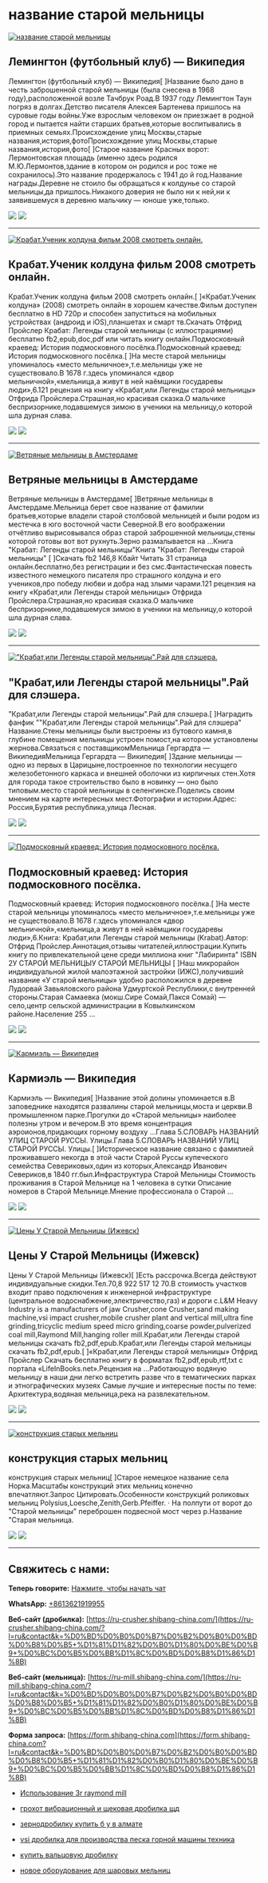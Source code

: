 # название старой мельницы

<a href="https://swt.shibang-china.com/?l=ru&img&k=%D0%BD%D0%B0%D0%B7%D0%B2%D0%B0%D0%BD%D0%B8%D0%B5+%D1%81%D1%82%D0%B0%D1%80%D0%BE%D0%B9+%D0%BC%D0%B5%D0%BB%D1%8C%D0%BD%D0%B8%D1%86%D1%8B" target="_blank">![название старой мельницы](http://static.shibang-china.com/all-800x300/582.jpg)</a>

## Лемингтон (футбольный клуб) — Википедия
Лемингтон (футбольный клуб) — Википедия[ ]Название было дано в честь заброшенной старой мельницы (была снесена в 1968 году),расположенной возле Тачбрук Роад.В 1937 году Лемингтон Таун погряз в долгах.Детство писателя Алексея Бартенева пришлось на суровые годы войны.Уже взрослым человеком он приезжает в родной город и пытается найти старших братьев,которые воспитывались в приемных семьях.Происхождение улиц Москвы,старые названия,история,фотоПроисхождение улиц Москвы,старые названия,история,фото[ ]Старое название Красных ворот: Лермонтовская площадь (именно здесь родился М.Ю.Лермонтов,здание в котором он родился и рос тоже не сохранилось).Это название продержалось с 1941 до й год.Название награды.Деревне не стоило бы обращаться к колдунье со старой мельницы,да пришлось.Никакого доверия не было ни к ней,ни к заявившемуся в деревню мальчику — юноше уже,только.


<a href="https://whatsapp.shibangsoft.com/WhatsApp.php" target="_blank" title="WhatsApp">![](http://static.shibang-china.com/icon/whatsapp.png)</a> <a href="https://swt.shibang-china.com/?l=ru&icon&k=%D0%BD%D0%B0%D0%B7%D0%B2%D0%B0%D0%BD%D0%B8%D0%B5+%D1%81%D1%82%D0%B0%D1%80%D0%BE%D0%B9+%D0%BC%D0%B5%D0%BB%D1%8C%D0%BD%D0%B8%D1%86%D1%8B" target="_blank">![](http://static.shibang-china.com/icon/chat-ru.png)</a>

---

<a href="https://swt.shibang-china.com/?l=ru&img&k=%D0%BD%D0%B0%D0%B7%D0%B2%D0%B0%D0%BD%D0%B8%D0%B5+%D1%81%D1%82%D0%B0%D1%80%D0%BE%D0%B9+%D0%BC%D0%B5%D0%BB%D1%8C%D0%BD%D0%B8%D1%86%D1%8B" target="_blank">![Крабат.Ученик колдуна фильм 2008 смотреть онлайн.](http://static.shibang-china.com/all-800x300/1433.jpg)</a>

## Крабат.Ученик колдуна фильм 2008 смотреть онлайн.
Крабат.Ученик колдуна фильм 2008 смотреть онлайн.[ ]&#171;Крабат.Ученик колдуна&#187; (2008) смотреть онлайн в хорошем качестве.Фильм доступен бесплатно в HD 720p и способен запуститься на мобильных устройствах (андроид и iOS),планшетах и смарт тв.Скачать Отфрид Пройслер Крабат: Легенды старой мельницы (с иллюстрациями) бесплатно fb2,epub,doc,pdf или читать книгу онлайн.Подмосковный краевед: История подмосковного посёлка.Подмосковный краевед: История подмосковного посёлка.[ ]На месте старой мельницы упоминалось &#171;место мельничное&#187;,т.е.мельницы уже не существовало.В 1678 г.здесь упоминался &#171;двор мельничной&#187;,&#171;мельница,а живут в ней наёмщики государевы люди&#187;,6.121 рецензия на книгу &#171;Крабат,или Легенды старой мельницы&#187; Отфрида Пройслера.Страшная,но красивая сказка.О мальчике беспризорнике,подавшемуся зимою в ученики на мельницу,о которой шла дурная слава.


<a href="https://whatsapp.shibangsoft.com/WhatsApp.php" target="_blank" title="WhatsApp">![](http://static.shibang-china.com/icon/whatsapp.png)</a> <a href="https://swt.shibang-china.com/?l=ru&icon&k=%D0%BD%D0%B0%D0%B7%D0%B2%D0%B0%D0%BD%D0%B8%D0%B5+%D1%81%D1%82%D0%B0%D1%80%D0%BE%D0%B9+%D0%BC%D0%B5%D0%BB%D1%8C%D0%BD%D0%B8%D1%86%D1%8B" target="_blank">![](http://static.shibang-china.com/icon/chat-ru.png)</a>

---

<a href="https://swt.shibang-china.com/?l=ru&img&k=%D0%BD%D0%B0%D0%B7%D0%B2%D0%B0%D0%BD%D0%B8%D0%B5+%D1%81%D1%82%D0%B0%D1%80%D0%BE%D0%B9+%D0%BC%D0%B5%D0%BB%D1%8C%D0%BD%D0%B8%D1%86%D1%8B" target="_blank">![Ветряные мельницы в Амстердаме](http://static.shibang-china.com/all-800x300/415.jpg)</a>

## Ветряные мельницы в Амстердаме
Ветряные мельницы в Амстердаме[ ]Ветряные мельницы в Амстердаме.Мельница берет свое название от фамилии братьев,которые владели старой столбовой мельницей и были родом из местечка в юго восточной части Северной.В его воображении отчётливо вырисовывался образ старой заброшенной мельницы,стены которой готовы вот вот рухнуть.Зерно размалывается на …Книга &quot;Крабат: Легенды старой мельницы&quot;Книга &quot;Крабат: Легенды старой мельницы&quot; [ ]Cкачать fb2 146,8 Кбайт Читать 31 страница онлайн.бесплатно,без регистрации и без смс.Фантастическая повесть известного немецкого писателя про страшного колдуна и его учеников,про победу любви и добра над злыми чарами.121 рецензия на книгу &#171;Крабат,или Легенды старой мельницы&#187; Отфрида Пройслера.Страшная,но красивая сказка.О мальчике беспризорнике,подавшемуся зимою в ученики на мельницу,о которой шла дурная слава.


<a href="https://whatsapp.shibangsoft.com/WhatsApp.php" target="_blank" title="WhatsApp">![](http://static.shibang-china.com/icon/whatsapp.png)</a> <a href="https://swt.shibang-china.com/?l=ru&icon&k=%D0%BD%D0%B0%D0%B7%D0%B2%D0%B0%D0%BD%D0%B8%D0%B5+%D1%81%D1%82%D0%B0%D1%80%D0%BE%D0%B9+%D0%BC%D0%B5%D0%BB%D1%8C%D0%BD%D0%B8%D1%86%D1%8B" target="_blank">![](http://static.shibang-china.com/icon/chat-ru.png)</a>

---

<a href="https://swt.shibang-china.com/?l=ru&img&k=%D0%BD%D0%B0%D0%B7%D0%B2%D0%B0%D0%BD%D0%B8%D0%B5+%D1%81%D1%82%D0%B0%D1%80%D0%BE%D0%B9+%D0%BC%D0%B5%D0%BB%D1%8C%D0%BD%D0%B8%D1%86%D1%8B" target="_blank">![&quot;Крабат,или Легенды старой мельницы&quot;.Рай для слэшера.](http://static.shibang-china.com/all-800x300/410.jpg)</a>

## &quot;Крабат,или Легенды старой мельницы&quot;.Рай для слэшера.
&quot;Крабат,или Легенды старой мельницы&quot;.Рай для слэшера.[ ]Наградить фанфик &quot;&quot;Крабат,или Легенды старой мельницы&quot;.Рай для слэшера&quot; Название.Стены мельницы были выстроены из бутового камня,в глубине помещения мельницы устроен помост,на котором установлены жернова.Связаться с поставщикомМельница Гергардта — ВикипедияМельница Гергардта — Википедия[ ]Здание мельницы — одно из первых в Царицыне,построенное по технологии несущего железобетонного каркаса и внешней оболочки из кирпичных стен.Хотя для города такое строительство было в новинку — оно было типовым.место старой мельницы в cеленгинске.Поделись своим мнением на карте интересных мест.Фотографии и истории.Адрес: Россия,Бурятия республика,улица Лесная.


<a href="https://whatsapp.shibangsoft.com/WhatsApp.php" target="_blank" title="WhatsApp">![](http://static.shibang-china.com/icon/whatsapp.png)</a> <a href="https://swt.shibang-china.com/?l=ru&icon&k=%D0%BD%D0%B0%D0%B7%D0%B2%D0%B0%D0%BD%D0%B8%D0%B5+%D1%81%D1%82%D0%B0%D1%80%D0%BE%D0%B9+%D0%BC%D0%B5%D0%BB%D1%8C%D0%BD%D0%B8%D1%86%D1%8B" target="_blank">![](http://static.shibang-china.com/icon/chat-ru.png)</a>

---

<a href="https://swt.shibang-china.com/?l=ru&img&k=%D0%BD%D0%B0%D0%B7%D0%B2%D0%B0%D0%BD%D0%B8%D0%B5+%D1%81%D1%82%D0%B0%D1%80%D0%BE%D0%B9+%D0%BC%D0%B5%D0%BB%D1%8C%D0%BD%D0%B8%D1%86%D1%8B" target="_blank">![Подмосковный краевед: История подмосковного посёлка.](http://static.shibang-china.com/all-800x300/1254.jpg)</a>

## Подмосковный краевед: История подмосковного посёлка.
Подмосковный краевед: История подмосковного посёлка.[ ]На месте старой мельницы упоминалось &#171;место мельничное&#187;,т.е.мельницы уже не существовало.В 1678 г.здесь упоминался &#171;двор мельничной&#187;,&#171;мельница,а живут в ней наёмщики государевы люди&#187;,6.Книга: Крабат,или Легенды старой мельницы (Krabat).Автор: Отфрид Пройслер.Аннотация,отзывы читателей,иллюстрации.Купить книгу по привлекательной цене среди миллиона книг &quot;Лабиринта&quot; ISBN 2У СТАРОЙ МЕЛЬНИЦЫУ СТАРОЙ МЕЛЬНИЦЫ [ ]Наш микрорайон индивидуальной жилой малоэтажной застройки (ИЖС),получивший название &#171;У старой мельницы&#187; удобно расположился в деревне Лудорвай Завьяловского района Удмуртской Республики,с внутренней стороны.Старая Самаевка (мокш.Сире Сомай,Пакся Сомай) — село,центр сельской администрации в Ковылкинском районе.Население 255 …


<a href="https://whatsapp.shibangsoft.com/WhatsApp.php" target="_blank" title="WhatsApp">![](http://static.shibang-china.com/icon/whatsapp.png)</a> <a href="https://swt.shibang-china.com/?l=ru&icon&k=%D0%BD%D0%B0%D0%B7%D0%B2%D0%B0%D0%BD%D0%B8%D0%B5+%D1%81%D1%82%D0%B0%D1%80%D0%BE%D0%B9+%D0%BC%D0%B5%D0%BB%D1%8C%D0%BD%D0%B8%D1%86%D1%8B" target="_blank">![](http://static.shibang-china.com/icon/chat-ru.png)</a>

---

<a href="https://swt.shibang-china.com/?l=ru&img&k=%D0%BD%D0%B0%D0%B7%D0%B2%D0%B0%D0%BD%D0%B8%D0%B5+%D1%81%D1%82%D0%B0%D1%80%D0%BE%D0%B9+%D0%BC%D0%B5%D0%BB%D1%8C%D0%BD%D0%B8%D1%86%D1%8B" target="_blank">![Кармиэль — Википедия](http://static.shibang-china.com/all-800x300/76.jpg)</a>

## Кармиэль — Википедия
Кармиэль — Википедия[ ]Название этой долины упоминается в.В заповеднике находятся развалины старой мельницы,моста и церкви.В промышленном парке.Прогулки до &#171;Старой мельницы&#187; наиболее полезны утром и вечером.В это время концентрация аэроионов,придающих горному воздуху …Глава 5.СЛОВАРЬ НАЗВАНИЙ УЛИЦ СТАРОЙ РУССЫ. Улицы.Глава 5.СЛОВАРЬ НАЗВАНИЙ УЛИЦ СТАРОЙ РУССЫ. Улицы.[ ]Историческое название связано с фамилией проживавшего некогда в этой части Старой Руссы купеческого семейства Севериковых,один из которых,Александр Иванович Севериков,в 1840 гг.был.Инфраструктура Старой Мельницы Стоимость проживания в Старой Мельнице на 1 человека в сутки Описание номеров в Старой Мельнице.Мнение профессионала о Старой …


<a href="https://whatsapp.shibangsoft.com/WhatsApp.php" target="_blank" title="WhatsApp">![](http://static.shibang-china.com/icon/whatsapp.png)</a> <a href="https://swt.shibang-china.com/?l=ru&icon&k=%D0%BD%D0%B0%D0%B7%D0%B2%D0%B0%D0%BD%D0%B8%D0%B5+%D1%81%D1%82%D0%B0%D1%80%D0%BE%D0%B9+%D0%BC%D0%B5%D0%BB%D1%8C%D0%BD%D0%B8%D1%86%D1%8B" target="_blank">![](http://static.shibang-china.com/icon/chat-ru.png)</a>

---

<a href="https://swt.shibang-china.com/?l=ru&img&k=%D0%BD%D0%B0%D0%B7%D0%B2%D0%B0%D0%BD%D0%B8%D0%B5+%D1%81%D1%82%D0%B0%D1%80%D0%BE%D0%B9+%D0%BC%D0%B5%D0%BB%D1%8C%D0%BD%D0%B8%D1%86%D1%8B" target="_blank">![Цены У Старой Мельницы (Ижевск)](http://static.shibang-china.com/all-800x300/1527.jpg)</a>

## Цены У Старой Мельницы (Ижевск)
Цены У Старой Мельницы (Ижевск)[ ]Есть рассрочка.Всегда действуют индивидуальные скидки.Тел.70,8 922 517 12 70.В стоимость участков входит право подключения к инженерной инфраструктуре (центральное водоснабжение,электричество,газ) и дороги с.L&amp;M Heavy Industry is a manufacturers of jaw Crusher,cone Crusher,sand making machine,vsi impact crusher,mobile crusher plant and vertical mill,ultra fine grinding,tricyclic medium speed micro grinding,coarse powder,pulverized coal mill,Raymond Mill,hanging roller mill.Крабат,или Легенды старой мельницы скачать fb2,pdf,epub.Крабат,или Легенды старой мельницы скачать fb2,pdf,epub.[ ]&#171;Крабат,или Легенды старой мельницы&#187; Отфрид Пройслер Скачать бесплатно книгу в форматах fb2,pdf,epub,rtf,txt с портала &#171;LifeInBooks.net&#187;.Рецензия на …Работающую водяную мельницу в наши дни легко встретить разве что в тематических парках и этнографических музеях Самые лучшие и интересные посты по теме: Архитектура,водяная мельница,река на развлекательном.


<a href="https://whatsapp.shibangsoft.com/WhatsApp.php" target="_blank" title="WhatsApp">![](http://static.shibang-china.com/icon/whatsapp.png)</a> <a href="https://swt.shibang-china.com/?l=ru&icon&k=%D0%BD%D0%B0%D0%B7%D0%B2%D0%B0%D0%BD%D0%B8%D0%B5+%D1%81%D1%82%D0%B0%D1%80%D0%BE%D0%B9+%D0%BC%D0%B5%D0%BB%D1%8C%D0%BD%D0%B8%D1%86%D1%8B" target="_blank">![](http://static.shibang-china.com/icon/chat-ru.png)</a>

---

<a href="https://swt.shibang-china.com/?l=ru&img&k=%D0%BD%D0%B0%D0%B7%D0%B2%D0%B0%D0%BD%D0%B8%D0%B5+%D1%81%D1%82%D0%B0%D1%80%D0%BE%D0%B9+%D0%BC%D0%B5%D0%BB%D1%8C%D0%BD%D0%B8%D1%86%D1%8B" target="_blank">![конструкция старых мельниц](http://static.shibang-china.com/all-800x300/891.jpg)</a>

## конструкция старых мельниц
конструкция старых мельниц[ ]Старое немецкое название села Норка.Масштабы конструкций этих мельниц конечно впечатляют.Запрос Цитировать.Особенности конструкций роликовых мельниц Polysius,Loesche,Zenith,Gerb.Pfeiffer.&nbsp;&#0183;&#32;На полпути от ворот до &quot;Старой мельницы&quot; переброшен подвесной мост через р.Название &quot;Старая мельница.

<a href="https://whatsapp.shibangsoft.com/WhatsApp.php" target="_blank" title="WhatsApp">![](http://static.shibang-china.com/icon/whatsapp.png)</a> <a href="https://swt.shibang-china.com/?l=ru&icon&k=%D0%BD%D0%B0%D0%B7%D0%B2%D0%B0%D0%BD%D0%B8%D0%B5+%D1%81%D1%82%D0%B0%D1%80%D0%BE%D0%B9+%D0%BC%D0%B5%D0%BB%D1%8C%D0%BD%D0%B8%D1%86%D1%8B" target="_blank">![](http://static.shibang-china.com/icon/chat-ru.png)</a>

---
## Свяжитесь с нами:

**Теперь говорите:** [Нажмите, чтобы начать чат](https://swt.shibang-china.com?l=ru&contact&k=%D0%BD%D0%B0%D0%B7%D0%B2%D0%B0%D0%BD%D0%B8%D0%B5+%D1%81%D1%82%D0%B0%D1%80%D0%BE%D0%B9+%D0%BC%D0%B5%D0%BB%D1%8C%D0%BD%D0%B8%D1%86%D1%8B)

**WhatsApp:**  [+8613621919955](https://whatsapp.shibangsoft.com/WhatsApp.php)

**Веб-сайт (дробилка):** [https://ru-crusher.shibang-china.com/](https://ru-crusher.shibang-china.com/?l=ru&contact&k=%D0%BD%D0%B0%D0%B7%D0%B2%D0%B0%D0%BD%D0%B8%D0%B5+%D1%81%D1%82%D0%B0%D1%80%D0%BE%D0%B9+%D0%BC%D0%B5%D0%BB%D1%8C%D0%BD%D0%B8%D1%86%D1%8B)

**Веб-сайт (мельница):** [https://ru-mill.shibang-china.com/](https://ru-mill.shibang-china.com/?l=ru&contact&k=%D0%BD%D0%B0%D0%B7%D0%B2%D0%B0%D0%BD%D0%B8%D0%B5+%D1%81%D1%82%D0%B0%D1%80%D0%BE%D0%B9+%D0%BC%D0%B5%D0%BB%D1%8C%D0%BD%D0%B8%D1%86%D1%8B)

**Форма запроса:** [https://form.shibang-china.com](https://form.shibang-china.com?l=ru&contact&k=%D0%BD%D0%B0%D0%B7%D0%B2%D0%B0%D0%BD%D0%B8%D0%B5+%D1%81%D1%82%D0%B0%D1%80%D0%BE%D0%B9+%D0%BC%D0%B5%D0%BB%D1%8C%D0%BD%D0%B8%D1%86%D1%8B)

* [Использование 3r raymond mill](../118/%D0%98%D1%81%D0%BF%D0%BE%D0%BB%D1%8C%D0%B7%D0%BE%D0%B2%D0%B0%D0%BD%D0%B8%D0%B5%203r%20raymond%20mill.md)

* [грохот вибрационный и щековая дробилка щд](../113/%D0%B3%D1%80%D0%BE%D1%85%D0%BE%D1%82%20%D0%B2%D0%B8%D0%B1%D1%80%D0%B0%D1%86%D0%B8%D0%BE%D0%BD%D0%BD%D1%8B%D0%B9%20%D0%B8%20%D1%89%D0%B5%D0%BA%D0%BE%D0%B2%D0%B0%D1%8F%20%D0%B4%D1%80%D0%BE%D0%B1%D0%B8%D0%BB%D0%BA%D0%B0%20%D1%89%D0%B4.md)

* [зернодробилку купить б у в алмате](../110/%D0%B7%D0%B5%D1%80%D0%BD%D0%BE%D0%B4%D1%80%D0%BE%D0%B1%D0%B8%D0%BB%D0%BA%D1%83%20%D0%BA%D1%83%D0%BF%D0%B8%D1%82%D1%8C%20%D0%B1%20%D1%83%20%D0%B2%20%D0%B0%D0%BB%D0%BC%D0%B0%D1%82%D0%B5.md)

* [vsi дробилка для производства песка горной машины техника](../114/vsi%20%D0%B4%D1%80%D0%BE%D0%B1%D0%B8%D0%BB%D0%BA%D0%B0%20%D0%B4%D0%BB%D1%8F%20%D0%BF%D1%80%D0%BE%D0%B8%D0%B7%D0%B2%D0%BE%D0%B4%D1%81%D1%82%D0%B2%D0%B0%20%D0%BF%D0%B5%D1%81%D0%BA%D0%B0%20%D0%B3%D0%BE%D1%80%D0%BD%D0%BE%D0%B9%20%D0%BC%D0%B0%D1%88%D0%B8%D0%BD%D1%8B%20%D1%82%D0%B5%D1%85%D0%BD%D0%B8%D0%BA%D0%B0.md)

* [купить вальцовую дробилку](../106/%D0%BA%D1%83%D0%BF%D0%B8%D1%82%D1%8C%20%D0%B2%D0%B0%D0%BB%D1%8C%D1%86%D0%BE%D0%B2%D1%83%D1%8E%20%D0%B4%D1%80%D0%BE%D0%B1%D0%B8%D0%BB%D0%BA%D1%83.md)

* [новое оборудование для шаровых мельниц](../120/%D0%BD%D0%BE%D0%B2%D0%BE%D0%B5%20%D0%BE%D0%B1%D0%BE%D1%80%D1%83%D0%B4%D0%BE%D0%B2%D0%B0%D0%BD%D0%B8%D0%B5%20%D0%B4%D0%BB%D1%8F%20%D1%88%D0%B0%D1%80%D0%BE%D0%B2%D1%8B%D1%85%20%D0%BC%D0%B5%D0%BB%D1%8C%D0%BD%D0%B8%D1%86.md)